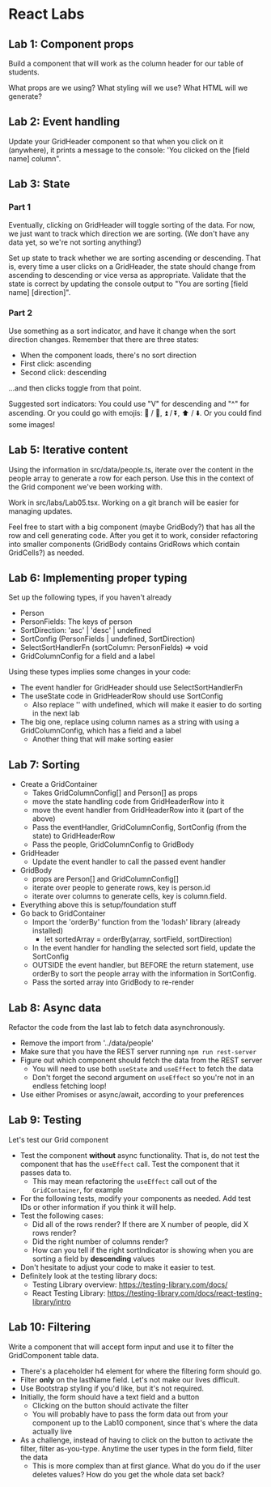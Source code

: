 # React Labs

## Lab 1: Component props

Build a component that will work as the column header for our table of students.

What props are we using?
What styling will we use?
What HTML will we generate?

## Lab 2: Event handling

Update your GridHeader component so that when you click on it (anywhere), it prints a message to the console: 'You clicked on the [field name] column".

## Lab 3: State

### Part 1

Eventually, clicking on GridHeader will toggle sorting of the data. For now, we just want to track which direction we are sorting. (We don't have any data yet, so we're not sorting anything!)

Set up state to track whether we are sorting ascending or descending. That is, every time a user clicks on a GridHeader, the state should change from ascending to descending or vice versa as appropriate. Validate that the state is correct by updating the console output to "You are sorting [field name] [direction]".

### Part 2

Use something as a sort indicator, and have it change when the sort direction changes. Remember that there are three states:

- When the component loads, there's no sort direction
- First click: ascending
- Second click: descending

...and then clicks toggle from that point.

Suggested sort indicators: You could use "V" for descending and "^" for ascending. Or you could go with emojis: 🔼 / 🔽, ⏫ / ⏬, ⬆️ / ⬇️. Or you could find some images!

## Lab 5: Iterative content

Using the information in src/data/people.ts, iterate over the content in the people array to generate a row for each person. Use this in the context of the Grid component we've been working with.

Work in src/labs/Lab05.tsx. Working on a git branch will be easier for managing updates.

Feel free to start with a big component (maybe GridBody?) that has all the row and cell generating code. After you get it to work, consider refactoring into smaller components (GridBody contains GridRows which contain GridCells?) as needed.

## Lab 6: Implementing proper typing

Set up the following types, if you haven't already

- Person
- PersonFields: The keys of person
- SortDirection: 'asc' | 'desc' | undefined
- SortConfig (PersonFields | undefined, SortDirection)
- SelectSortHandlerFn (sortColumn: PersonFields) => void
- GridColumnConfig for a field and a label

Using these types implies some changes in your code:

- The event handler for GridHeader should use SelectSortHandlerFn
- The useState code in GridHeaderRow should use SortConfig
  - Also replace '' with undefined, which will make it easier to do sorting in the next lab
- The big one, replace using column names as a string with using a GridColumnConfig, which has a field and a label
  - Another thing that will make sorting easier

## Lab 7: Sorting

- Create a GridContainer
  - Takes GridColumnConfig[] and Person[] as props
  - move the state handling code from GridHeaderRow into it
  - move the event handler from GridHeaderRow into it (part of the above)
  - Pass the eventHandler, GridColumnConfig, SortConfig (from the state) to GridHeaderRow
  - Pass the people, GridColumnConfig to GridBody
- GridHeader
  - Update the event handler to call the passed event handler
- GridBody
  - props are Person[] and GridColumnConfig[]
  - iterate over people to generate rows, key is person.id
  - iterate over columns to generate cells, key is column.field.
- Everything above this is setup/foundation stuff
- Go back to GridContainer
  - Import the 'orderBy' function from the 'lodash' library (already installed)
    - let sortedArray = orderBy(array, sortField, sortDirection)
  - In the event handler for handling the selected sort field, update the SortConfig
  - OUTSIDE the event handler, but BEFORE the return statement, use orderBy to sort the people array with the information in SortConfig.
  - Pass the sorted array into GridBody to re-render

## Lab 8: Async data

Refactor the code from the last lab to fetch data asynchronously.

- Remove the import from '../data/people'
- Make sure that you have the REST server running `npm run rest-server`
- Figure out which component should fetch the data from the REST server
  - You will need to use both `useState` and `useEffect` to fetch the data
  - Don't forget the second argument on `useEffect` so you're not in an endless fetching loop!
- Use either Promises or async/await, according to your preferences

## Lab 9: Testing

Let's test our Grid component

- Test the component **without** async functionality. That is, do not test the component that has the `useEffect` call. Test the component that it passes data to.
  - This may mean refactoring the `useEffect` call out of the `GridContainer`, for example
- For the following tests, modify your components as needed. Add test IDs or other information if you think it will help.
- Test the following cases:
  - Did all of the rows render? If there are X number of people, did X rows render?
  - Did the right number of columns render?
  - How can you tell if the right sortIndicator is showing when you are sorting a field by **descending** values
- Don't hesitate to adjust your code to make it easier to test.
- Definitely look at the testing library docs:
  - Testing Library overview: https://testing-library.com/docs/
  - React Testing Library: https://testing-library.com/docs/react-testing-library/intro

## Lab 10: Filtering

Write a component that will accept form input and use it to filter the GridComponent table data.

- There's a placeholder h4 element for where the filtering form should go.
- Filter **only** on the lastName field. Let's not make our lives difficult.
- Use Bootstrap styling if you'd like, but it's not required.
- Initially, the form should have a text field and a button
  - Clicking on the button should activate the filter
  - You will probably have to pass the form data out from your component up to the Lab10 component, since that's where the data actually live
- As a challenge, instead of having to click on the button to activate the filter, filter as-you-type. Anytime the user types in the form field, filter the data
  - This is more complex than at first glance. What do you do if the user deletes values? How do you get the whole data set back?
